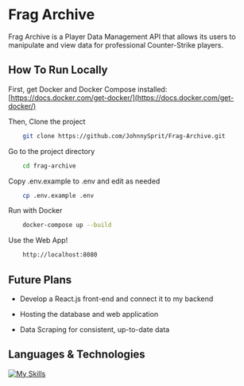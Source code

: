# Frag Archive
Frag Archive is a Player Data Management API that allows its users to manipulate and view data for professional Counter-Strike players.

## How To Run Locally

First, get Docker and Docker Compose installed: [https://docs.docker.com/get-docker/](https://docs.docker.com/get-docker/)

Then, Clone the project

```bash
    git clone https://github.com/JohnnySprit/Frag-Archive.git
```

Go to the project directory

```bash
    cd frag-archive
```

Copy .env.example to .env and edit as needed
```bash
    cp .env.example .env
```

Run with Docker
```bash
    docker-compose up --build
```

Use the Web App!
```bash
    http://localhost:8080
```


## Future Plans

- Develop a React.js front-end and connect it to my backend

- Hosting the database and web application

- Data Scraping for consistent, up-to-date data

## Languages & Technologies

[![My Skills](https://skillicons.dev/icons?i=java,spring,postgresql,docker)](https://skillicons.dev)
